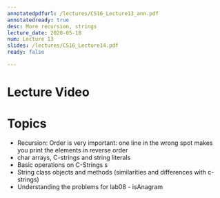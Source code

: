 ```yaml
---
annotatedpdfurl: /lectures/CS16_Lecture13_ann.pdf
annotatedready: true
desc: More recursion, strings
lecture_date: 2020-05-18
num: Lecture 13
slides: /lectures/CS16_Lecture14.pdf
ready: false

---
```


# Lecture Video




# Topics

* Recursion: Order is very important: one line in the wrong spot makes you print the elements in reverse order
* char arrays, C-strings and string literals
* Basic operations on C-Strings s
* String class objects and methods (similarities and differences with c-strings)
* Understanding the problems for lab08 - isAnagram